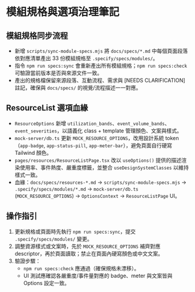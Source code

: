 # 模組規格與選項治理筆記

## 模組規格同步流程
- 新增 `scripts/sync-module-specs.mjs` 將 `docs/specs/*.md` 中每個頁面段落依對應清單產出 33 份模組規格至 `.specify/specs/modules/`。
- 指令 `npm run specs:sync` 會重新產出所有模組規格；`npm run specs:check` 可驗證當前版本是否與來源文件一致。
- 產出的規格檔保留來源段落、互動流程、需求與 [NEEDS CLARIFICATION] 註記，確保與 `docs/specs/` 的視覺/流程描述一一對應。

## ResourceList 選項血緣
- `ResourceOptions` 新增 `utilization_bands`、`event_volume_bands`、`event_severities`，以語義化 class + template 管理顏色、文案與樣式。
- `mock-server/db.ts` 更新 `MOCK_RESOURCE_OPTIONS`，改用設計系統 token（`app-badge`, `app-status-pill`, `app-meter-bar`），避免頁面自行硬寫 Tailwind 顏色。
- `pages/resources/ResourceListPage.tsx` 改以 `useOptions()` 提供的描述渲染使用率、事件熱度、嚴重度標籤，並整合 `useDesignSystemClasses` 以維持樣式一致。
- 血緣：`docs/specs/resources-*.md` → `scripts/sync-module-specs.mjs` → `.specify/specs/modules/*.md` → `mock-server/db.ts` (`MOCK_RESOURCE_OPTIONS`) → `OptionsContext` → `ResourceListPage` UI。

## 操作指引
1. 更新規格或頁面時先執行 `npm run specs:sync`，提交 `.specify/specs/modules/` 變更。
2. 調整資源樣式或文案時，先於 `MOCK_RESOURCE_OPTIONS` 補齊對應 descriptor，再於頁面讀取；禁止在頁面內硬寫顏色或中文文案。
3. 驗證步驟：
   - `npm run specs:check` 應通過（確保規格未漂移）。
   - UI 測試應確認各嚴重度/事件量對應的 badge、meter 與文案皆與 Options 設定一致。
